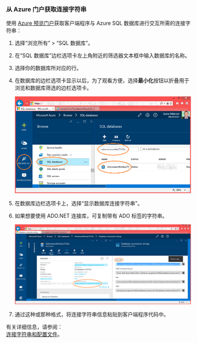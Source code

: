 <!--
includes/sql-database-include-connection-string-20-portalshots.md

Latest Freshness check:  2015-09-02 , GeneMi.

## Connection string
-->

### <a name="obtain-the-connection-string-from-the-azure-portal"></a>从 Azure 门户获取连接字符串

使用 [Azure 预览门户](https://manage.windowsazure.cn/)获取客户端程序与 Azure SQL 数据库进行交互所需的连接字符串： 

1. 选择“浏览所有” > “SQL 数据库”。

2. 在“SQL 数据库”边栏选项卡左上角附近的筛选器文本框中输入数据库的名称。

3. 选择你的数据库所对应的行。

4. 在数据库的边栏选项卡显示以后，为了观看方便，选择**最小化**按钮以折叠用于浏览和数据库筛选的边栏选项卡。 
   
    ![用于隔离数据库的筛选器][ 10-FilterDatabase]
5. 在数据库边栏选项卡上，选择“显示数据库连接字符串”。

6. 如果想要使用 ADO.NET 连接库，可复制带有 ADO 标签的字符串。 

    ![复制数据库的 ADO 连接字符串][20-CopyAdoConnectionString]

7. 通过这种或那种格式，将连接字符串信息粘贴到客户端程序代码中。

有关详细信息，请参阅：<br/>[连接字符串和配置文件](http://msdn.microsoft.com/zh-cn/library/ms254494.aspx)。

<!-- Image references. -->

[10-FilterDatabase]: ./media/sql-database-include-connection-string-20-portalshots/connqry-connstr-a.png

[20-CopyAdoConnectionString]: ./media/sql-database-include-connection-string-20-portalshots/connqry-connstr-b.png

<!--
These three includes/ files are a sequenced set, but you can pick and choose:

includes/sql-database-include-connection-string-20-portalshots.md
includes/sql-database-include-connection-string-30-compare.md
includes/sql-database-include-connection-string-40-config.md
-->